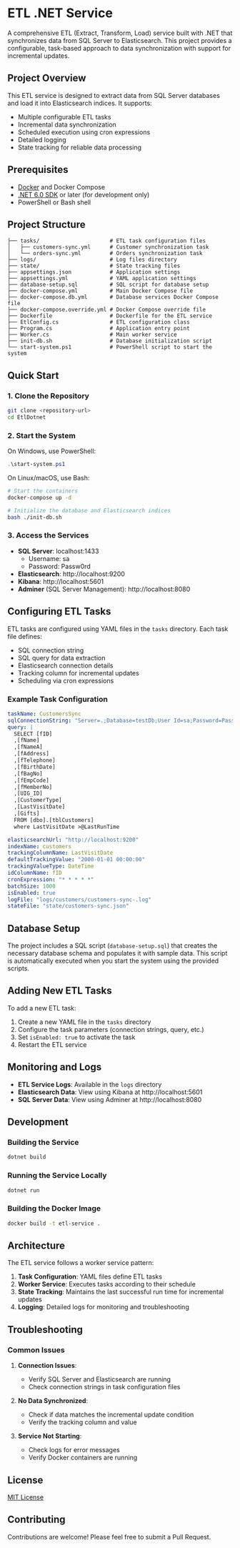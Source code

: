 # ETL .NET Service

A comprehensive ETL (Extract, Transform, Load) service built with .NET that synchronizes data from SQL Server to Elasticsearch. This project provides a configurable, task-based approach to data synchronization with support for incremental updates.

## Project Overview

This ETL service is designed to extract data from SQL Server databases and load it into Elasticsearch indices. It supports:

- Multiple configurable ETL tasks
- Incremental data synchronization
- Scheduled execution using cron expressions
- Detailed logging
- State tracking for reliable data processing

## Prerequisites

- [Docker](https://www.docker.com/products/docker-desktop/) and Docker Compose
- [.NET 6.0 SDK](https://dotnet.microsoft.com/download/dotnet/6.0) or later (for development only)
- PowerShell or Bash shell

## Project Structure

```
├── tasks/                      # ETL task configuration files
│   ├── customers-sync.yml      # Customer synchronization task
│   └── orders-sync.yml         # Orders synchronization task
├── logs/                       # Log files directory
├── state/                      # State tracking files
├── appsettings.json            # Application settings
├── appsettings.yml             # YAML application settings
├── database-setup.sql          # SQL script for database setup
├── docker-compose.yml          # Main Docker Compose file
├── docker-compose.db.yml       # Database services Docker Compose file
├── docker-compose.override.yml # Docker Compose override file
├── Dockerfile                  # Dockerfile for the ETL service
├── EtlConfig.cs                # ETL configuration class
├── Program.cs                  # Application entry point
├── Worker.cs                   # Main worker service
├── init-db.sh                  # Database initialization script
└── start-system.ps1            # PowerShell script to start the system
```

## Quick Start

### 1. Clone the Repository

```bash
git clone <repository-url>
cd EtlDotnet
```

### 2. Start the System

On Windows, use PowerShell:

```powershell
.\start-system.ps1
```

On Linux/macOS, use Bash:

```bash
# Start the containers
docker-compose up -d

# Initialize the database and Elasticsearch indices
bash ./init-db.sh
```

### 3. Access the Services

- **SQL Server**: localhost:1433
  - Username: sa
  - Password: Passw0rd
- **Elasticsearch**: http://localhost:9200
- **Kibana**: http://localhost:5601
- **Adminer** (SQL Server Management): http://localhost:8080

## Configuring ETL Tasks

ETL tasks are configured using YAML files in the `tasks` directory. Each task file defines:

- SQL connection string
- SQL query for data extraction
- Elasticsearch connection details
- Tracking column for incremental updates
- Scheduling via cron expressions

### Example Task Configuration

```yaml
taskName: CustomersSync
sqlConnectionString: "Server=.;Database=testDb;User Id=sa;Password=Passw0rd;TrustServerCertificate=True"
query: |
  SELECT [fID]
  ,[fName]
  ,[fNameA]
  ,[fAddress]
  ,[fTelephone]
  ,[fBirthDate]
  ,[fBagNo]
  ,[fEmpCode]
  ,[fMemberNo]
  ,[UIG_ID]
  ,[CustomerType]
  ,[LastVisitDate]
  ,[Gifts]
  FROM [dbo].[tblCustomers]
  where LastVisitDate >@LastRunTime

elasticsearchUrl: "http://localhost:9200"
indexName: customers
trackingColumnName: LastVisitDate
defaultTrackingValue: "2000-01-01 00:00:00"
trackingValueType: DateTime
idColumnName: fID
cronExpression: "* * * * *"
batchSize: 1000
isEnabled: true
logFile: "logs/customers/customers-sync-.log"
stateFile: "state/customers-sync.json"
```

## Database Setup

The project includes a SQL script (`database-setup.sql`) that creates the necessary database schema and populates it with sample data. This script is automatically executed when you start the system using the provided scripts.

## Adding New ETL Tasks

To add a new ETL task:

1. Create a new YAML file in the `tasks` directory
2. Configure the task parameters (connection strings, query, etc.)
3. Set `isEnabled: true` to activate the task
4. Restart the ETL service

## Monitoring and Logs

- **ETL Service Logs**: Available in the `logs` directory
- **Elasticsearch Data**: View using Kibana at http://localhost:5601
- **SQL Server Data**: View using Adminer at http://localhost:8080

## Development

### Building the Service

```bash
dotnet build
```

### Running the Service Locally

```bash
dotnet run
```

### Building the Docker Image

```bash
docker build -t etl-service .
```

## Architecture

The ETL service follows a worker service pattern:

1. **Task Configuration**: YAML files define ETL tasks
2. **Worker Service**: Executes tasks according to their schedule
3. **State Tracking**: Maintains the last successful run time for incremental updates
4. **Logging**: Detailed logs for monitoring and troubleshooting

## Troubleshooting

### Common Issues

1. **Connection Issues**:
   - Verify SQL Server and Elasticsearch are running
   - Check connection strings in task configuration files

2. **No Data Synchronized**:
   - Check if data matches the incremental update condition
   - Verify the tracking column and value

3. **Service Not Starting**:
   - Check logs for error messages
   - Verify Docker containers are running

## License

[MIT License](LICENSE)

## Contributing

Contributions are welcome! Please feel free to submit a Pull Request.

